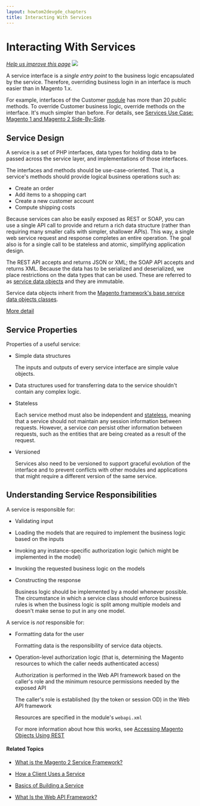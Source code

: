 ```yaml
---
layout: howtom2devgde_chapters
title: Interacting With Services
---
```

 
# Interacting With Services

<p><a href="{{ site.githuburl }}guides/v1.0/m2devgde/svcs-framework/svcs-props.md" target="_blank"><em>Help us improve this page</em></a>&nbsp;<img src="{{ site.baseurl }}common/images/newWindow.gif"/></p>

A service interface is a *single entry point* to the business logic encapsulated by the service. Therefore, overriding business login in an interface is much easier than in Magento 1.x.

For example, interfaces of the Customer <a href="{{ site.mage2000url }}tree/master/app/code/Magento/Customer/Service/V1" target="_blank">module</a> has more than 20 public methods. To override Customer business logic, override methods on the interface. It's much simpler than before. For details, see <a href="{{ site.gdeurl }}m2devgde/svcs-framework/compare_mage1_mage2.html">Services Use Case: Magento 1 and Magento 2 Side-By-Side</a>.

## Service Design

A service is a set of PHP interfaces, data types for holding data to be passed across the service layer, and implementations of those interfaces. 

The interfaces and methods should be use-case-oriented. That is, a service's methods should provide logical business operations such as:

*	Create an order
*	Add items to a shopping cart
*	Create a new customer account
*	Compute shipping costs

Because services can also be easily exposed as REST or SOAP, you can use a single API call to provide and return a rich data structure (rather than requiring many smaller calls with simpler, shallower APIs). This way, a single web service request and response completes an entire operation. The goal also is for a single call to be stateless and atomic, simplifying application design.

The REST API accepts and returns JSON or XML; the SOAP API accepts and returns XML. Because the data has to be serialized and deserialized, we place restrictions on the data types that can be used. These are referred to as <a href="{{ site.mage2000url }}app/code/Magento/Customer/Service/V1/Data/Customer.php">service data objects</a> and they are immutable.

Service data objects inherit from the <a href="{{ site.mage2000url }}tree/master/lib/internal/Magento/Framework/Service/Data" target="_blank">Magento framework's base service data objects classes</a>.

<a href="#" target="_blank">More detail</a>

## Service Properties

Properties of a useful service:

*	Simple data structures

	The inputs and outputs of every service interface are simple value objects.

* 	Data structures used for transferring data to the service shouldn't contain any complex logic.

*  	Stateless

	Each service method must also be independent and <a href="http://en.wikipedia.org/wiki/Stateless_protocol">stateless</a>, meaning that a service should not maintain any session information between requests. However, a service *can* persist other information between requests, such as the entities that are being created as a result of the request.

*  	Versioned

	Services also need to be versioned to support graceful evolution of the interface and to prevent conflicts with other modules and applications that might require a different version of the same service.

## Understanding Service Responsibilities

A service is responsible for:

*  	Validating input

*  	Loading the models that are required to implement the business logic based on the inputs

*  	Invoking any instance-specific authorization logic (which might be implemented in the model)

* 	Invoking the requested business logic on the models

*  	Constructing the response

	Business logic should be implemented by a model whenever possible. The circumstance in which a service class should enforce business rules is when the business logic is split among multiple models and doesn't make sense to put in any one model.

A service is _not_ responsible for:

*  	Formatting data for the user

	Formatting data is the responsibility of service data objects.

*  	Operation-level authorization logic (that is, determining the Magento resources to which the caller needs authenticated access)

	Authorization is performed in the Web API framework based on the caller's role and the minimum resource permissions needed by the exposed API 
	
	The caller's role is established (by the token or session OD) in the Web API framework
	
	Resources are specified in the module's `webapi.xml`
	
	For more information about how this works, see <a href="{{ site.gdeurl }}m2devgde/rest/rest-overview.html">Accessing Magento Objects Using REST</a>

#### Related Topics

*	<a href="{{ site.gdeurl }}m2devgde/svcs-framework/what-is-svc.html">What is the Magento 2 Service Framework?</a>

*	<a href="{{ site.gdeurl }}m2devgde/svcs-framework/svc-how-to-use.html">How a Client Uses a Service</a>

*	<a href="{{ site.gdeurl }}m2devgde/svcs-framework/build-svc.html">Basics of Building a Service</a>

*	<a href="{{ site.gdeurl }}m2devgde/webapi/what-is-webapi.html">What Is the Web API Framework?</a>